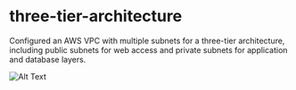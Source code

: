 # three-tier-architecture
Configured an AWS VPC with multiple subnets for a three-tier architecture, including public subnets for web access and private subnets for application and database layers.

![Alt Text](https://github.com/kareem-hijjawi/portfoliomedia/blob/main/three-tier-pic.svg)


